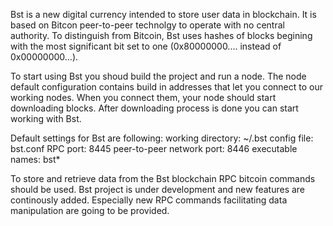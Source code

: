 Bst is a new digital currency intended to store user data in blockchain. 
It is based on Bitcon peer-to-peer technolgy to operate with no central authority.
To distinguish from Bitcoin, Bst uses hashes of blocks begining with the most significant bit set to one (0x80000000.... instead of 0x00000000...).

To start using Bst you shoud build the project and run a node. The node default configuration contains build in addresses that let you
connect to our working nodes. When you connect them, your node should start downloading blocks.
After downloading process is done you can start working with Bst.

Default settings for Bst are following: 
working directory:		~/.bst 
config file:			bst.conf
RPC port:			8445
peer-to-peer network port:	8446
executable names:		bst*

To store and retrieve data from the Bst blockchain RPC bitcoin commands should be used.
Bst project is under development and new features are continously added. Especially new RPC commands facilitating
data manipulation are going to be provided.
